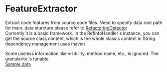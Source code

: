 # FeatureExtractor

Extract code features from source code files. Need to specify data root path for main. data sturcture please refer to [RefactoringDetector](https://github.com/boyang9602/RefactoringDetector)  
Currently it is a basic framework. In the RefInfoHandler's instance, you can get the source class content, which is the whole class's content in String.   
dependency management uses maven

Some useless information like visibility, method name, etc., is ignored. The granularity is tunable.  
[Sample data](./EXTRACT_METHOD)
